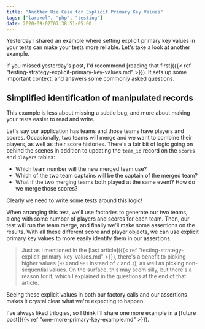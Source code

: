 ```yaml
---
title: "Another Use Case for Explicit Primary Key Values"
tags: ["laravel", "php", "testing"]
date: 2020-09-02T07:38:51-05:00
---
```


Yesterday I shared an example where setting explicit primary key values in your tests can make your tests more reliable. Let's take a look at another example.

<!--more-->

If you missed yesterday's post, I'd recommend [reading that first]({{< ref "testing-strategy-explicit-primary-key-values.md" >}}). It sets up some important context, and answers some commonly asked questions.

## Simplified identification of manipulated records

This example is less about missing a subtle bug, and more about making your tests easier to read and write.

Let's say our application has teams and those teams have players and scores. Occasionally, two teams will merge and we want to combine their players, as well as their score histories. There's a fair bit of logic going on behind the scenes in addition to updating the `team_id` record on the `scores` and `players` tables:

* Which team number will the new merged team use?
* Which of the two team captains will be the captain of the merged team?
* What if the two merging teams both played at the same event? How do we merge those scores?

Clearly we need to write some tests around this logic!

When arranging this test, we'll use factories to generate our two teams, along with some number of players and scores for each team. Then, our test will run the team merge, and finally we'll make some assertions on the results. With all these different score and player objects, we can use explicit primary key values to more easily identify them in our assertions.

> Just as I mentioned in the [last article]({{< ref "testing-strategy-explicit-primary-key-values.md" >}}), there's a benefit to picking higher values (`923` and `981` instead of `2` and `3`), as well as picking non-sequential values. On the surface, this may seem silly, but there's a reason for it, which I explained in the questions at the end of that article.

Seeing these explicit values in both our factory calls and our assertions makes it crystal clear what we're expecting to happen.

I've always liked trilogies, so I think I'll share one more example in a [future post]({{< ref "one-more-primary-key-example.md" >}}).